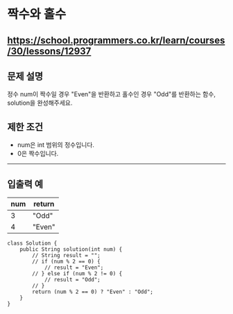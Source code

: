 # 짝수와 홀수
https://school.programmers.co.kr/learn/courses/30/lessons/12937
---
## 문제 설명
정수 num이 짝수일 경우 "Even"을 반환하고 홀수인 경우 "Odd"를 반환하는 함수, solution을 완성해주세요.

## 제한 조건
+ num은 int 범위의 정수입니다.
+ 0은 짝수입니다.
---
## 입출력 예
| num	| return |
| --- | --- |
| 3	| "Odd" |
| 4	| "Even" |
```declarative
class Solution {
    public String solution(int num) {
        // String result = "";
        // if (num % 2 == 0) {
            // result = "Even";
        // } else if (num % 2 != 0) {
            // result = "Odd";
        // }
        return (num % 2 == 0) ? "Even" : "Odd";
    }
}
```